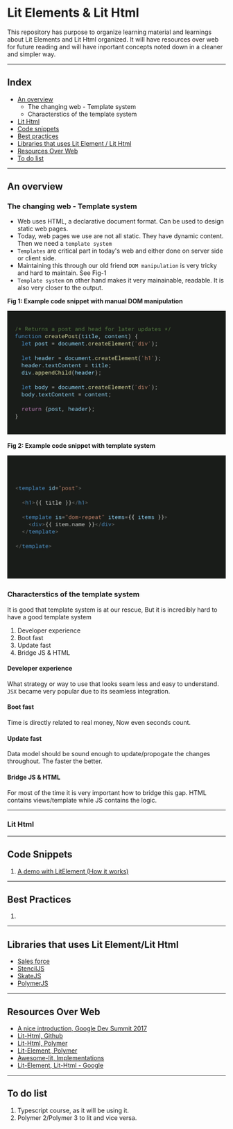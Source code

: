 # Lit Elements & Lit Html

This repository has purpose to organize learning material and learnings about Lit Elements and Lit Html organized. It will have resources over web for future reading and will have inportant concepts noted down in a cleaner and simpler way.

___

## Index

- [An overview](#overview)
    - The changing web - Template system
    - Characterstics of the template system
- [Lit Html](#lit-html)
- [Code snippets](#code-snippets)
- [Best practices](#best-practices)
- [Libraries that uses Lit Element / Lit Html](#libraries-using-lit)
- [Resources Over Web](#resources)
- [To do list](#to-do)

___

## An overview<a name="overview"></a>

### The changing web - Template system

- Web uses HTML, a declarative document format. Can be used to design static web pages.
- Today, web pages we use are not all static. They have dynamic content. Then we need a `template system`
- `Templates` are critical part in today's web and either done on server side or client side.
- Maintaining this through our old friend `DOM manipulation` is very tricky and hard to maintain. See Fig-1
- `Template system` on other hand makes it very mainainable, readable. It is also very closer to the output.

**Fig 1: Example code snippet with manual DOM manipulation**

![Fig 1: Example code snippet with manual DOM manipulation](resources/manual-dom-manipulation.png)

**Fig 2: Example code snippet with template system**

![Fig 2: Example code snippet with template system](resources/using-template-system.png)

### Characterstics of the template system

It is good that template system is at our rescue, But it is incredibly hard to have a good template system

1. Developer experience
2. Boot fast
3. Update fast
4. Bridge JS & HTML

#### Developer experience

What strategy or way to use that looks seam less and easy to understand. `JSX` became very popular due to its seamless integration.

#### Boot fast

Time is directly related to real money, Now even seconds count.

#### Update fast

Data model should be sound enough to update/propogate the changes throughout. The faster the better.

#### Bridge JS & HTML

For most of the time it is very important how to bridge this gap. HTML contains views/template while JS contains the logic.

___

### Lit Html<a name="lit-html"></a>
___

## Code Snippets<a name="code-snippets"></a>

1. [A demo with LitElement (How it works)](./code-sandbox/lit-tutorial-example.md)


___

## Best Practices<a name="best-practices"></a>

1. <!-- link/list the best practices related to this -->

___

## Libraries that uses Lit Element/Lit Html<a name="libraries-using-lit"></a>

- [Sales force](https://developer.salesforce.com/blogs/2018/12/introducing-lightning-web-components.html)
- [StencilJS](https://stenciljs.com/)
- [SkateJS](https://skatejs.netlify.com/)
- [PolymerJS](https://polymer-library.polymer-project.org/)

___

## Resources Over Web<a name="resources"></a>

- [A nice introduction, Google Dev Summit 2017](https://youtu.be/Io6JjgckHbg)
- [Lit-Html, Github](https://github.com/web-padawan/awesome-lit-html)
- [Lit-Html, Polymer](https://lit-html.polymer-project.org/)
- [Lit-Element, Polymer](https://lit-element.polymer-project.org/)
- [Awesome-lit, Implementations](https://github.com/web-padawan/awesome-lit-html)
- [Lit-Element, Lit-Html - Google](https://developers.google.com/web/updates/2019/02/lit-element-and-lit-html)

___

## To do list<a name="to-do"></a>

1. Typescript course, as it will be using it.
2. Polymer 2/Polymer 3 to lit and vice versa.